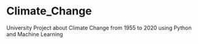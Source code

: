 # Climate_Change
University Project about Climate Change from 1955 to 2020 using Python and Machine Learning 
